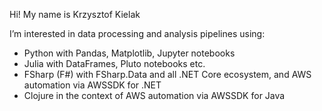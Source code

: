 Hi! My name is Krzysztof Kielak

I’m interested in data processing and analysis pipelines using:
- Python with Pandas, Matplotlib, Jupyter notebooks
- Julia with DataFrames, Pluto notebooks etc.
- FSharp (F#) with FSharp.Data and all .NET Core ecosystem, and AWS automation via AWSSDK for .NET
- Clojure in the context of AWS automation via AWSSDK for Java

<!---
appblue/appblue is a ✨ special ✨ repository because its `README.md` (this file) appears on your GitHub profile.
You can click the Preview link to take a look at your changes.
--->
